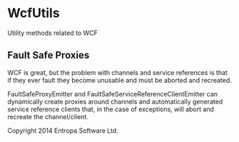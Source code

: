 WcfUtils
========

Utility methods related to WCF 


## Fault Safe Proxies

WCF is great, but the problem with channels and service references is that if they ever fault they become unusable and must be aborted and recreated.

FaultSafeProxyEmitter and FaultSafeServiceReferenceClientEmitter can dynamically create proxies around channels and automatically generated service reference clients that, in the case of exceptions, will abort and recreate the channel/client.


Copyright 2014 Entropa Software Ltd.


